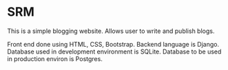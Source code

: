 # SRM
This is a simple blogging website.
Allows user to write and publish blogs. 


Front end done using HTML, CSS, Bootstrap.
Backend language is Django.
Database used in development environment is SQLite.
Database to be used in production environ is Postgres.
